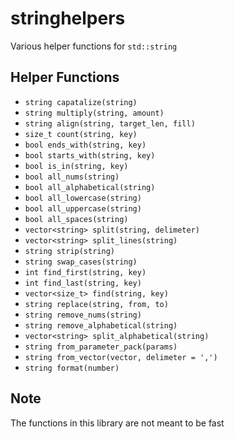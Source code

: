 # stringhelpers
Various helper functions for `std::string`

## Helper Functions
* `string capatalize(string)`
* `string multiply(string, amount)`
* `string align(string, target_len, fill)`
* `size_t count(string, key)`
* `bool ends_with(string, key)`
* `bool starts_with(string, key)`
* `bool is_in(string, key)`
* `bool all_nums(string)`
* `bool all_alphabetical(string)`
* `bool all_lowercase(string)`
* `bool all_uppercase(string)`
* `bool all_spaces(string)`
* `vector<string> split(string, delimeter)`
* `vector<string> split_lines(string)`
* `string strip(string)`
* `string swap_cases(string)`
* `int find_first(string, key)`
* `int find_last(string, key)`
* `vector<size_t> find(string, key)`
* `string replace(string, from, to)`
* `string remove_nums(string)`
* `string remove_alphabetical(string)`
* `vector<string> split_alphabetical(string)`
* `string from_parameter_pack(params)`
* `string from_vector(vector, delimeter = ',')`
* `string format(number)`

## Note
The functions in this library are not meant to be fast
